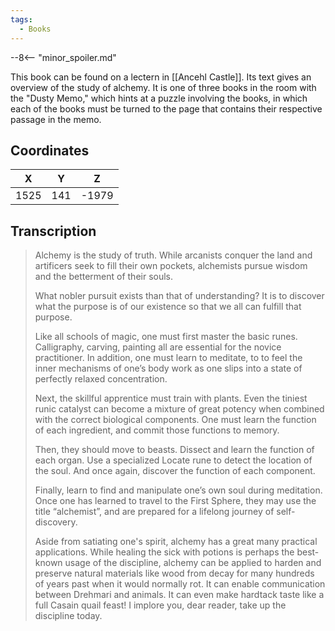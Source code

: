 ```yaml
---
tags:
  - Books
---
```


--8<-- "minor_spoiler.md"

This book can be found on a lectern in [[Ancehl Castle]]. Its text gives an overview of the study of alchemy. It is one of three books in the room with the "Dusty Memo," which hints at a puzzle involving the books, in which each of the books must be turned to the page that contains their respective passage in the memo.

## Coordinates
| **X** | **Y** | **Z** |
| :---: | :---: | :---: |
| 1525  |  141  | -1979 |

## Transcription
> Alchemy is the study of truth. While arcanists conquer the land and artificers seek to fill their own pockets, alchemists pursue wisdom and the betterment of their souls.
>
> What nobler pursuit exists than that of understanding? It is to discover what the purpose is of our existence so that we all can fulfill that purpose.
>
> Like all schools of magic, one must first master the basic runes. Calligraphy, carving, painting all are essential for the novice practitioner. In addition, one must learn to meditate, to to feel the inner mechanisms of one’s body work as one slips into a state of perfectly relaxed concentration.
>
> Next, the skillful apprentice must train with plants. Even the tiniest runic catalyst can become a mixture of great potency when combined with the correct biological components. One must learn the function of each ingredient, and commit those functions to memory.
>
> Then, they should move to beasts. Dissect and learn the function of each organ. Use a specialized Locate rune to detect the location of the soul. And once again, discover the function of each component.
>
> Finally, learn to find and manipulate one’s own soul during meditation. Once one has learned to travel to the First Sphere,  they may use the title “alchemist”, and are prepared for a lifelong journey of self-discovery.
>
> Aside from satiating one's spirit, alchemy has a great many practical applications. While healing the sick with potions is perhaps the best-known usage of the discipline, alchemy can be applied to harden and preserve natural materials like wood from decay for many hundreds of years past when it would normally rot. It can enable communication between Drehmari and animals. It can even make hardtack taste like a full Casain quail feast! I implore you, dear reader, take up the discipline today.

